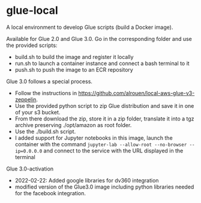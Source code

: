 # glue-local
A local environment to develop Glue scripts (build a Docker image).

Available for Glue 2.0 and Glue 3.0.
Go in the corresponding folder and use the provided scripts:
- build.sh to build the image and register it locally
- run.sh to launch a container instance and connect a bash terminal to it
- push.sh to push the image to an ECR repository

Glue 3.0 follows a special process.
- Follow the instructions in https://github.com/alrouen/local-aws-glue-v3-zeppelin.
- Use the provided python script to zip Glue distribution and save it in one of your s3 bucket.
- From there download the zip, store it in a zip folder, translate it into a tgz archive preserving ./opt/amazon as root folder.
- Use the ./build.sh script.
- I added support for Jupyter notebooks in this image, launch the container with the command `jupyter-lab --allow-root --no-browser --ip=0.0.0.0` and connect to the service with the URL displayed in the terminal

Glue 3.0-activation
- 2022-02-22: Added google libraries for dv360 integration
- modified version of the Glue3.0 image including python libraries needed for the facebook integration.
